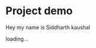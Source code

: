 # Project demo
Hey my name is Siddharth kaushal 
<body> 
    <div class="container"> 
         <div class="ring"></div> 
         <div class="ring"></div> 
         <div class="ring"></div>
         <p>loading...</p>
    </div>
</body> 

